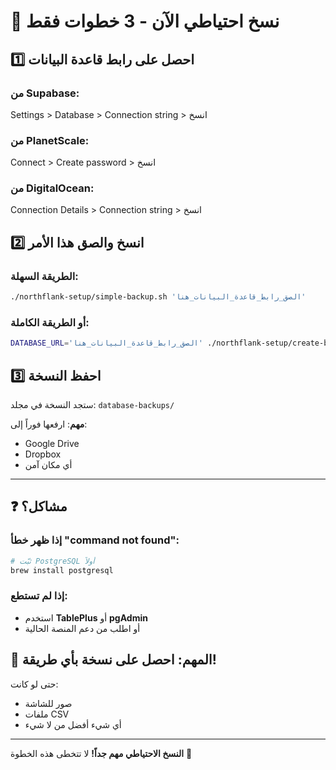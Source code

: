 # 🚨 نسخ احتياطي الآن - 3 خطوات فقط

## 1️⃣ احصل على رابط قاعدة البيانات

### من Supabase:
Settings > Database > Connection string > انسخ

### من PlanetScale:
Connect > Create password > انسخ

### من DigitalOcean:
Connection Details > Connection string > انسخ

## 2️⃣ انسخ والصق هذا الأمر

### الطريقة السهلة:
```bash
./northflank-setup/simple-backup.sh 'الصق_رابط_قاعدة_البيانات_هنا'
```

### أو الطريقة الكاملة:
```bash
DATABASE_URL='الصق_رابط_قاعدة_البيانات_هنا' ./northflank-setup/create-backup.sh
```

## 3️⃣ احفظ النسخة

ستجد النسخة في مجلد: `database-backups/`

**مهم**: ارفعها فوراً إلى:
- Google Drive
- Dropbox  
- أي مكان آمن

---

## ❓ مشاكل؟

### إذا ظهر خطأ "command not found":
```bash
# ثبّت PostgreSQL أولاً
brew install postgresql
```

### إذا لم تستطع:
- استخدم **TablePlus** أو **pgAdmin**
- أو اطلب من دعم المنصة الحالية

## 🎯 المهم: احصل على نسخة بأي طريقة!

حتى لو كانت:
- صور للشاشة
- ملفات CSV
- أي شيء أفضل من لا شيء

---

**النسخ الاحتياطي مهم جداً!** لا تتخطى هذه الخطوة 🙏


